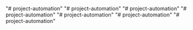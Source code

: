 "# project-automation" 
"# project-automation" 
"# project-automation" 
"# project-automation" 
"# project-automation" 
"# project-automation" 
"# project-automation" 
